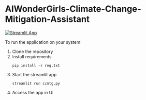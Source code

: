 # AIWonderGirls-Climate-Change-Mitigation-Assistant

[![Streamlit App](https://static.streamlit.io/badges/streamlit_badge_black_white.svg)](https://share.streamlit.io/eparamasari/aiwondergirls-climate-change-mitigation-assistant/main/Frontend/ccmtg.py)

To run the application on your system:
1. Clone the repository 
2. Install requirements
   ```
   pip install -r req.txt
   ```
3. Start the streamlit app
   ```
   streamlit run ccmtg.py
   ```
4. Access the app in UI
